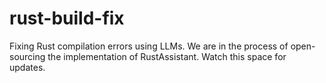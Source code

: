 # rust-build-fix
Fixing Rust compilation errors using LLMs. We are in the process of open-sourcing the implementation of RustAssistant. Watch this space for updates.
